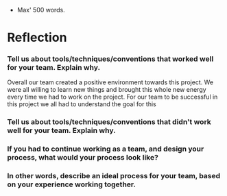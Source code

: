 * Max' 500 words.

# Reflection

### Tell us about tools/techniques/conventions that worked well for your team. Explain why.
Overall our team created a positive environment towards this project. We were all willing to learn new things and brought this whole new energy every time we had to work on the project.
For our team to be successful in this project we all had to understand the goal for this 

### Tell us about tools/techniques/conventions that didn't work well for your team. Explain why.

### If you had to continue working as a team, and design your process, what would your process look like?     

### In other words, describe an ideal process __for your team__, based on your experience working together.
